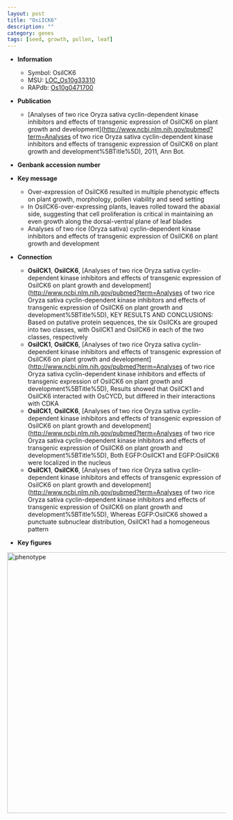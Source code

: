 ```yaml
---
layout: post
title: "OsiICK6"
description: ""
category: genes
tags: [seed, growth, pollen, leaf]
---
```


* **Information**  
    + Symbol: OsiICK6  
    + MSU: [LOC_Os10g33310](http://rice.plantbiology.msu.edu/cgi-bin/ORF_infopage.cgi?orf=LOC_Os10g33310)  
    + RAPdb: [Os10g0471700](http://rapdb.dna.affrc.go.jp/viewer/gbrowse_details/irgsp1?name=Os10g0471700)  

* **Publication**  
    + [Analyses of two rice Oryza sativa cyclin-dependent kinase inhibitors and effects of transgenic expression of OsiICK6 on plant growth and development](http://www.ncbi.nlm.nih.gov/pubmed?term=Analyses of two rice Oryza sativa cyclin-dependent kinase inhibitors and effects of transgenic expression of OsiICK6 on plant growth and development%5BTitle%5D), 2011, Ann Bot.

* **Genbank accession number**  

* **Key message**  
    + Over-expression of OsiICK6 resulted in multiple phenotypic effects on plant growth, morphology, pollen viability and seed setting
    + In OsiICK6-over-expressing plants, leaves rolled toward the abaxial side, suggesting that cell proliferation is critical in maintaining an even growth along the dorsal-ventral plane of leaf blades
    + Analyses of two rice (Oryza sativa) cyclin-dependent kinase inhibitors and effects of transgenic expression of OsiICK6 on plant growth and development

* **Connection**  
    + __OsiICK1__, __OsiICK6__, [Analyses of two rice Oryza sativa cyclin-dependent kinase inhibitors and effects of transgenic expression of OsiICK6 on plant growth and development](http://www.ncbi.nlm.nih.gov/pubmed?term=Analyses of two rice Oryza sativa cyclin-dependent kinase inhibitors and effects of transgenic expression of OsiICK6 on plant growth and development%5BTitle%5D), KEY RESULTS AND CONCLUSIONS: Based on putative protein sequences, the six OsiICKs are grouped into two classes, with OsiICK1 and OsiICK6 in each of the two classes, respectively
    + __OsiICK1__, __OsiICK6__, [Analyses of two rice Oryza sativa cyclin-dependent kinase inhibitors and effects of transgenic expression of OsiICK6 on plant growth and development](http://www.ncbi.nlm.nih.gov/pubmed?term=Analyses of two rice Oryza sativa cyclin-dependent kinase inhibitors and effects of transgenic expression of OsiICK6 on plant growth and development%5BTitle%5D), Results showed that OsiICK1 and OsiICK6 interacted with OsCYCD, but differed in their interactions with CDKA
    + __OsiICK1__, __OsiICK6__, [Analyses of two rice Oryza sativa cyclin-dependent kinase inhibitors and effects of transgenic expression of OsiICK6 on plant growth and development](http://www.ncbi.nlm.nih.gov/pubmed?term=Analyses of two rice Oryza sativa cyclin-dependent kinase inhibitors and effects of transgenic expression of OsiICK6 on plant growth and development%5BTitle%5D), Both EGFP:OsiICK1 and EGFP:OsiICK6 were localized in the nucleus
    + __OsiICK1__, __OsiICK6__, [Analyses of two rice Oryza sativa cyclin-dependent kinase inhibitors and effects of transgenic expression of OsiICK6 on plant growth and development](http://www.ncbi.nlm.nih.gov/pubmed?term=Analyses of two rice Oryza sativa cyclin-dependent kinase inhibitors and effects of transgenic expression of OsiICK6 on plant growth and development%5BTitle%5D), Whereas EGFP:OsiICK6 showed a punctuate subnuclear distribution, OsiICK1 had a homogeneous pattern

* **Key figures**  
<img src="http://funRiceGenes.github.io/images/OsiICK6.pheno.png" alt="phenotype"  style="width: 600px;"/>



